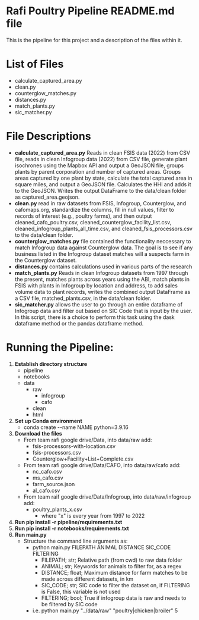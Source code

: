 # Rafi Poultry Pipeline README.md file

This is the pipeline for this project and a description of the files within it.

# List of Files

- calculate_captured_area.py
- clean.py
- counterglow_matches.py
- distances.py
- match_plants.py
- sic_matcher.py

# File Descriptions

- **calculate_captured_area.py** Reads in clean FSIS data (2022) from CSV file, reads in clean Infogroup data (2022) from CSV file, generate plant isochrones using the Mapbox API and output a GeoJSON file, groups plants by parent corporation and number of captured areas. Groups areas captured by one plant by state, calculate the total captured area in square miles, and output a GeoJSON file. Calculates the HHI and adds it to the GeoJSON. Writes the output DataFrame to the data/clean folder as captured_area.geojson.
- **clean.py** read in raw datasets from FSIS, Infogroup, Counterglow, and cafomaps.org, standardize the columns, fill in null values, filter to records of interest (e.g., poultry farms), and then output cleaned_cafo_poultry.csv, cleaned_counterglow_facility_list.csv, cleaned_infogroup_plants_all_time.csv, and cleaned_fsis_processors.csv to the data/clean folder.
- **counterglow_matches.py** file contained the functionality neccessary to match Infogroup data against Counterglow data. The goal is to see if any business listed in the Infogroup dataset matches will a suspects farm in the Counterglow dataset.
- **distances.py** contains calculations used in various parts of the research
- **match_plants.py** Reads in clean Infogroup datasets from 1997 through the present, matches plants across years using the ABI, match plants in FSIS with plants in Infogroup by location and address, to add sales volume data to plant records, writes the combined output DataFrame as a CSV file, matched_plants.csv, in the data/clean folder.
- **sic_matcher.py** allows the user to go through an entire dataframe of Infogroup data and filter out based on SIC Code that is input by the user. In this script, there is a choice to perform this task using the dask dataframe method or the pandas dataframe method.

# Running the Pipeline:
1. **Establish directory structure** 
    - pipeline
    - notebooks
    - data
        - raw
            - infogroup
            - cafo
        - clean
        - html
2. **Set up Conda environment**
    - conda create --name NAME python=3.9.16
2. **Download the files**
    - From team rafi google drive/Data, into data/raw add:
        - fsis-processors-with-location.csv
        - fsis-processors.csv
        - Counterglow+Facility+List+Complete.csv
    - From team rafi google drive/Data/CAFO, into data/raw/cafo add:
        - nc_cafo.csv
        - ms_cafo.csv
        - farm_source.json
        - al_cafo.csv
    - From team raif google drive/Data/Infogroup, into data/raw/infogroup add:
        - poultry_plants_x.csv
            - where "x" is every year from 1997 to 2022
3. **Run pip install -r pipeline/requirements.txt**
4. **Run pip install -r notebooks/requirements.txt**
5. **Run main.py**
    - Structure the command line arguments as:
        - python main.py FILEPATH ANIMAL DISTANCE SIC_CODE FILTERING
            - FILEPATH; str; Relative path (from cwd) to raw data folder
            - ANIMAL; str; Keywords for animals to filter for, as a regex
            - DISTANCE; float; Maximum distance for farm matches to be made across different datasets, in km
            - SIC_CODE; str; SIC code to filter the dataset on, if FILTERING is False, this variable is not used
            - FILTERING; bool; True if infogroup data is raw and needs to be filtered by SIC code
        - i.e. python main.py "../data/raw" "poultry|chicken|broiler" 5 
